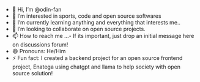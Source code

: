 - 👋 Hi, I’m @odin-fan
- 👀 I’m interested in sports, code and open source softwares
- 🌱 I’m currently learning anything and everything that interests me..
- 💞️ I’m looking to collaborate on open source projects.
- 📫 How to reach me ...- If its important, just drop an initial message here on discussions forum!
- 😄 Pronouns: He/Him
- ⚡ Fun fact: I created a backend project for an open source frontend project, Enatega using chatgpt and llama to help society with open source solution!

<!---
odin-fan/odin-fan is a ✨ special ✨ repository because its `README.md` (this file) appears on your GitHub profile.
You can click the Preview link to take a look at your changes.
--->
